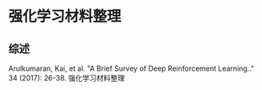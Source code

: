 # 强化学习材料整理



## 综述
Arulkumaran, Kai, et al. "A Brief Survey of Deep Reinforcement Learning.." 34 (2017): 26-38.
强化学习材料整理
